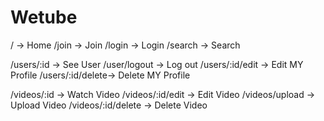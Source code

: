 # Wetube

/ -> Home
/join -> Join
/login -> Login
/search -> Search

/users/:id -> See User
/user/logout -> Log out
/users/:id/edit -> Edit MY Profile
/users/:id/delete-> Delete MY Profile

/videos/:id -> Watch Video
/videos/:id/edit -> Edit Video
/videos/upload -> Upload Video
/videos/:id/delete -> Delete Video

<!-- /videos/comments -> Comment on a video
/videos/comments/delete -> Delete A Comment of o Video -->
